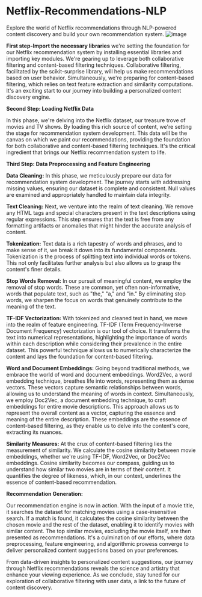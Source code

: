 # Netflix-Recommendations-NLP
Explore the world of Netflix recommendations through NLP-powered content discovery and build your own recommendation system.
![image](https://github.com/Sainaveengunda/Netflix-Recommendations-NLP/assets/47408757/f60c4117-55fd-490f-b2e0-a5b3e112b77b)

**First step-Import the necessary libraries**
 we're setting the foundation for our Netflix recommendation system by installing essential libraries and importing key modules. We're gearing up to leverage both collaborative filtering and content-based filtering techniques. Collaborative filtering, facilitated by the scikit-surprise library, will help us make recommendations based on user behavior. Simultaneously, we're preparing for content-based filtering, which relies on text feature extraction and similarity computations. It's an exciting start to our journey into building a personalized content discovery engine.

**Second Step: Loading Netflix Data**

In this phase, we're delving into the Netflix dataset, our treasure trove of movies and TV shows. By loading this rich source of content, we're setting the stage for recommendation system development. This data will be the canvas on which we paint our recommendations, providing the foundation for both collaborative and content-based filtering techniques. It's the critical ingredient that brings our Netflix recommendation system to life.

**Third Step: Data Preprocessing and Feature Engineering**

**Data Cleaning:**
In this phase, we meticulously prepare our data for recommendation system development. The journey starts with addressing missing values, ensuring our dataset is complete and consistent. Null values are examined and appropriately handled to maintain data integrity.

**Text Cleaning:**
Next, we venture into the realm of text cleaning. We remove any HTML tags and special characters present in the text descriptions using regular expressions. This step ensures that the text is free from any formatting artifacts or anomalies that might hinder the accurate analysis of content.

**Tokenization:**
Text data is a rich tapestry of words and phrases, and to make sense of it, we break it down into its fundamental components. Tokenization is the process of splitting text into individual words or tokens. This not only facilitates further analysis but also allows us to grasp the content's finer details.

**Stop Words Removal:**
In our pursuit of meaningful content, we employ the removal of stop words. These are common, yet often non-informative, words that populate text, such as "the," "a," and "in." By eliminating stop words, we sharpen the focus on words that genuinely contribute to the meaning of the text.

**TF-IDF Vectorization:**
With tokenized and cleaned text in hand, we move into the realm of feature engineering. TF-IDF (Term Frequency-Inverse Document Frequency) vectorization is our tool of choice. It transforms the text into numerical representations, highlighting the importance of words within each description while considering their prevalence in the entire dataset. This powerful technique allows us to numerically characterize the content and lays the foundation for content-based filtering.

**Word and Document Embeddings:**
Going beyond traditional methods, we embrace the world of word and document embeddings. Word2Vec, a word embedding technique, breathes life into words, representing them as dense vectors. These vectors capture semantic relationships between words, allowing us to understand the meaning of words in context. Simultaneously, we employ Doc2Vec, a document embedding technique, to craft embeddings for entire movie descriptions. This approach allows us to represent the overall content as a vector, capturing the essence and meaning of the entire description. These embeddings are the essence of content-based filtering, as they enable us to delve into the content's core, extracting its nuances.

**Similarity Measures:**
At the crux of content-based filtering lies the measurement of similarity. We calculate the cosine similarity between movie embeddings, whether we're using TF-IDF, Word2Vec, or Doc2Vec embeddings. Cosine similarity becomes our compass, guiding us to understand how similar two movies are in terms of their content. It quantifies the degree of likeness, which, in our context, underlines the essence of content-based recommendation.


**Recommendation Generation:**

Our recommendation engine is now in action. With the input of a movie title, it searches the dataset for matching movies using a case-insensitive search. If a match is found, it calculates the cosine similarity between the chosen movie and the rest of the dataset, enabling it to identify movies with similar content. The top similar movies, excluding the movie itself, are then presented as recommendations. It's a culmination of our efforts, where data preprocessing, feature engineering, and algorithmic prowess converge to deliver personalized content suggestions based on your preferences.

From data-driven insights to personalized content suggestions, our journey through Netflix recommendations reveals the science and artistry that enhance your viewing experience. As we conclude, stay tuned for our exploration of collaborative filtering with user data, a link to the future of content discovery.

